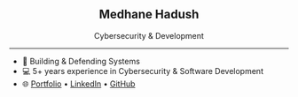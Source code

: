 <h2 align="center">Medhane Hadush</h2>
<p align="center">Cybersecurity &  Development</p>

---

- 🔐 Building & Defending Systems
- 💻 5+ years experience in Cybersecurity & Software Development
- 🌐 [Portfolio](https://medahad.github.io/) • [LinkedIn](https://linkedin.com/in/medhane-hadush/) • [GitHub](https://github.com/medahad)
